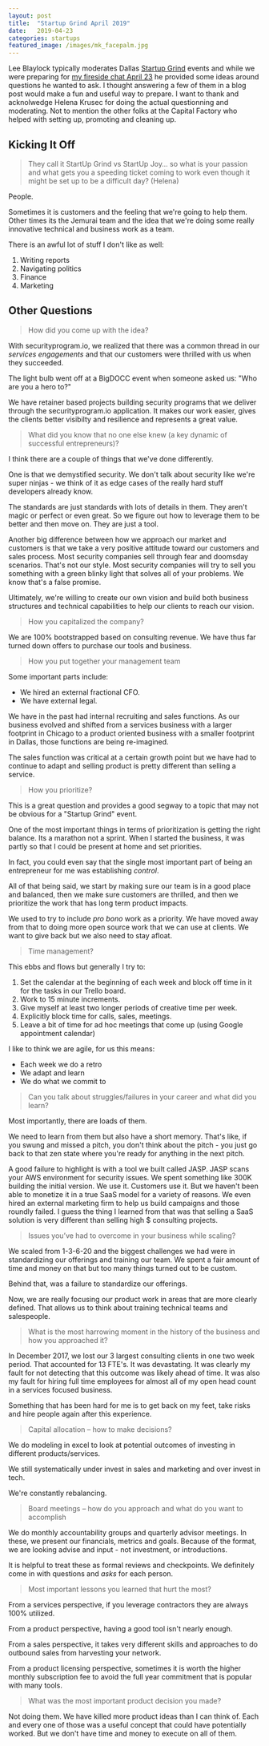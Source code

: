 ```yaml
---
layout: post
title:  "Startup Grind April 2019"
date:   2019-04-23
categories: startups
featured_image: /images/mk_facepalm.jpg
---
```


Lee Blaylock typically moderates Dallas [Startup Grind](https://www.startupgrind.com/) events and while we were preparing for [my fireside chat April 23](https://www.startupgrind.com/events/details/startup-grind-dallas-presents-fireside-chat-with-matt-konda-founder-of-jemurai/#/) he provided some ideas around questions he wanted to ask.  I thought answering a few of them in a blog post would make a fun and useful way to prepare.  I want to thank and acknolwedge Helena Krusec for doing the actual questionning and moderating.  Not to mention the other folks at the Capital Factory who helped with setting up, promoting and cleaning up.

## Kicking It Off

>They call it StartUp Grind vs StartUp Joy… so what is your passion and what gets you a speeding ticket coming to work even though it might be set up to be a difficult day? (Helena)

People.

Sometimes it is customers and the feeling that we're going to help them.  Other times its the Jemurai team and the idea that we're doing some really innovative technical and business work as a team.

There is an awful lot of stuff I don't like as well: 
1.  Writing reports
1.  Navigating politics
1.  Finance
1.  Marketing

## Other Questions

> How did you come up with the idea?

With securityprogram.io, we realized that there was a common thread in our _services engagements_ and that our customers were thrilled with us when they succeeded.  

The light bulb went off at a BigDOCC event when someone asked us: "Who are you a hero to?"

We have retainer based projects building security programs that we deliver through the securityprogram.io application.  It makes our work easier, gives the clients better visibilty and resilience and represents a great value.

> What did you know that no one else knew (a key dynamic of successful entrepreneurs)?

I think there are a couple of things that we've done differently.

One is that we demystified security.  We don't talk about security like we're super ninjas - we think of it as edge cases of the really hard stuff developers already know.

The standards are just standards with lots of details in them.  They aren't magic or perfect or even great.  So we figure out how to leverage them to be better and then move on.  They are just a tool.

Another big difference between how we approach our market and customers is that we take a very positive attitude toward our customers and sales process.  Most security companies sell through fear and doomsday scenarios.  That's not our style.  Most security companies will try to sell you something with a green blinky light that solves all of your problems.  We know that's a false promise.

Ultimately, we're willing to create our own vision and build both business structures and technical capabilities to help our clients to reach our vision.

> How you capitalized the company?

We are 100% bootstrapped based on consulting revenue.  We have thus far turned down offers to purchase our tools and business.

> How you put together your management team

Some important parts include:
* We hired an external fractional CFO.  
* We have external legal.  

We have in the past had internal recruiting and sales functions.  As our business evolved and shifted from a services business with a larger footprint in Chicago to a product oriented business with a smaller footprint in Dallas, those functions are being re-imagined.

The sales function was critical at a certain growth point but we have had to continue to adapt and selling product is pretty different than selling a service.

> How you prioritize?

This is a great question and provides a good segway to a topic that may not be obvious for a "Startup Grind" event.

One of the most important things in terms of prioritization is getting the right balance.  Its a marathon not a sprint.  When I started the business, it was partly so that I could be present at home and set priorities.

In fact, you could even say that the single most important part of being an entrepreneur for me was establishing _control_.

All of that being said, we start by making sure our team is in a good place and balanced, then we make sure customers are thrilled, and then we prioritize the work that has long term product impacts.

We used to try to include _pro bono_ work as a priority.  We have moved away from that to doing more open source work that we can use at clients.  We want to give back but we also need to stay afloat.

> Time management?

This ebbs and flows but generally I try to: 

1. Set the calendar at the beginning of each week and block off time in it for the tasks in our Trello board.
1. Work to 15 minute increments.
1. Give myself at least two longer periods of creative time per week.
1. Explicitly block time for calls, sales, meetings.
1. Leave a bit of time for ad hoc meetings that come up (using Google appointment calendar)

I like to think we are agile, for us this means: 

* Each week we do a retro
* We adapt and learn
* We do what we commit to

> Can you talk about struggles/failures in your career and what did you learn?

Most importantly, there are loads of them.

We need to learn from them but also have a short memory.  That's like, if you swung and missed a pitch, you don't think about the pitch - you just go back to that zen state where you're ready for anything in the next pitch.

A good failure to highlight is with a tool we built called JASP.  JASP scans your AWS environment for security issues.  We spent something like 300K building the initial version.  We use it.  Customers use it.  But we haven't been able to monetize it in a true SaaS model for a variety of reasons.  We even hired an external marketing firm to help us build campaigns and those roundly failed.  I guess the thing I learned from that was that selling a SaaS solution is very different than selling high $ consulting projects.

> Issues you’ve had to overcome in your business while scaling?

We scaled from 1-3-6-20 and the biggest challenges we had were in standardizing our offerings and training our team.  We spent a fair amount of time and money on that but too many things turned out to be custom.

Behind that, was a failure to standardize our offerings.

Now, we are really focusing our product work in areas that are more clearly defined.  That allows us to think about training technical teams and salespeople.

> What is the most harrowing moment in the history of the business and how you approached it?

In December 2017, we lost our 3 largest consulting clients in one two week period.  That accounted for 13 FTE's.  It was devastating.  It was clearly my fault for not detecting that this outcome was likely ahead of time.  It was also my fault for hiring full time employees for almost all of my open head count in a services focused business.

Something that has been hard for me is to get back on my feet, take risks and hire people again after this experience.

> Capital allocation – how to make decisions?

We do modeling in excel to look at potential outcomes of investing in different products/services.

We still systematically under invest in sales and marketing and over invest in tech.

We're constantly rebalancing.

> Board meetings – how do you approach and what do you want to accomplish

We do monthly accountability groups and quarterly advisor meetings.  In these, we present our financials, metrics and goals.  Because of the format, we are looking advise and input - not investment, or introductions.

It is helpful to treat these as formal reviews and checkpoints.  We definitely come in with questions and _asks_ for each person.

> Most important lessons you learned that hurt the most?

From a services perspective, if you leverage contractors they are always 100% utilized.

From a product perspective, having a good tool isn't nearly enough.

From a sales perspective, it takes very different skills and approaches to do outbound sales from harvesting your network.

From a product licensing perspective, sometimes it is worth the higher monthly subscription fee to avoid the full year commitment that is popular with many tools.

> What was the most important product decision you made?

Not doing them.  We have killed more product ideas than I can think of.  Each and every one of those was a useful concept that could have potentially worked.  But we don't have time and money to execute on all of them.